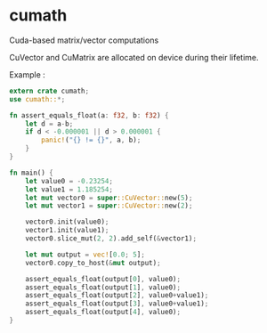 # cumath
Cuda-based matrix/vector computations

CuVector and CuMatrix are allocated on device during their lifetime.

Example :
```rust
extern crate cumath;
use cumath::*;

fn assert_equals_float(a: f32, b: f32) {
    let d = a-b;
    if d < -0.000001 || d > 0.000001 {
        panic!("{} != {}", a, b);
    }
}

fn main() {
    let value0 = -0.23254;
    let value1 = 1.185254;
    let mut vector0 = super::CuVector::new(5);
    let mut vector1 = super::CuVector::new(2);

    vector0.init(value0);
    vector1.init(value1);
    vector0.slice_mut(2, 2).add_self(&vector1);

    let mut output = vec![0.0; 5];
    vector0.copy_to_host(&mut output);

    assert_equals_float(output[0], value0);
    assert_equals_float(output[1], value0);
    assert_equals_float(output[2], value0+value1);
    assert_equals_float(output[3], value0+value1);
    assert_equals_float(output[4], value0);
}

```
